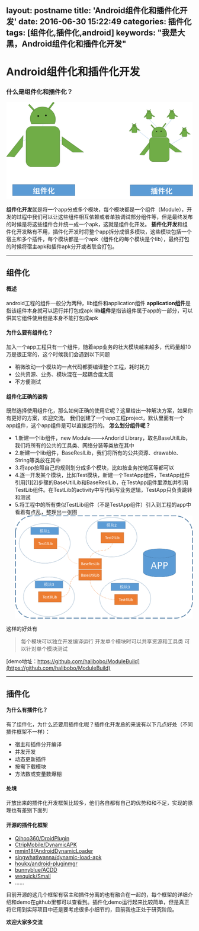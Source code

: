 

layout: postname
title: 'Android组件化和插件化开发'
date: 2016-06-30 15:22:49
categories: 插件化
tags: [组件化,插件化,android]
keywords: "我是大黑，Android组件化和插件化开发"
---


# Android组件化和插件化开发
### 什么是组件化和插件化？

<!-- more -->

![组件化和插件化](https://raw.githubusercontent.com/halibobo/BlogImage/master/blog/module/module_plug.png)

**组件化开发**就是将一个app分成多个模块，每个模块都是一个组件（Module），开发的过程中我们可以让这些组件相互依赖或者单独调试部分组件等，但是最终发布的时候是将这些组件合并统一成一个apk，这就是组件化开发。
**插件化开发**和组件化开发略有不用，插件化开发时将整个app拆分成很多模块，这些模块包括一个宿主和多个插件，每个模块都是一个apk（组件化的每个模块是个lib），最终打包的时候将宿主apk和插件apk分开或者联合打包。


----------


## 组件化
#### 概述
android工程的组件一般分为两种，lib组件和application组件
**application组件**是指该组件本身就可以运行并打包成apk
**lib组件**是指该组件属于app的一部分，可以供其它组件使用但是本身不能打包成apk

#### 为什么要有组件化？
加入一个app工程只有一个组件，随着app业务的壮大模块越来越多，代码量超10万是很正常的，这个时候我们会遇到以下问题
-  稍微改动一个模块的一点代码都要编译整个工程，耗时耗力
-  公共资源、业务、模块混在一起耦合度太高 
-  不方便测试

#### 组件化正确的姿势
既然选择使用组件化，那么如何正确的使用它呢？这里给出一种解决方案，如果你有更好的方案，欢迎交流。
我们创建了一个app工程project，默认里面有一个app组件，这个app组件是可以直接运行的。
**怎么划分组件呢？**
- 1.新建一个lib组件，new Module--->Andorid Library，取名BaseUtilLib，我们将所有的公共的工具类、网络分装等类放在其中
- 2.新建一个lib组件，BaseReslLib，我们将所有的公共资源、drawable、String等类放在其中
- 3.将app按照自己的规则划分成多个模块，比如按业务按地区等都可以
- 4.逐一开发某个模块，比如Test模块，新建一个TestApp组件，TestApp组件引用[1][2]步骤的BaseUtilLib和BaseReslLib，在TestApp组件里添加并引用TestLib组件。在TestLib的activity中写代码写业务逻辑，TestApp只负责跳转和测试
- 5.将工程中的所有类似TestLib组件（不是TestApp组件）引入到工程的app中
看着有点乱，整理出一张图
![组件化开发](https://raw.githubusercontent.com/halibobo/BlogImage/master/blog/module/module.png)

这样的好处有

> 每个模块可以独立开发编译运行
> 开发单个模块时可以共享资源和工具类
> 可以针对单个模块测试


[demo地址：https://github.com/halibobo/ModuleBuild](https://github.com/halibobo/ModuleBuild)


----------
## 插件化
#### 为什么有插件化？
有了组件化，为什么还要用插件化呢？插件化开发总的来说有以下几点好处（不同插件框架不一样）：
- 宿主和插件分开编译
- 并发开发
- 动态更新插件
- 按需下载模块
- 方法数或变量数爆棚
 

#### 处境
开放出来的插件化开发框架比较多，他们各自都有自己的优势和和不足，实现的原理也有差别下面列

#### 开源的插件化框架
- [Qihoo360/DroidPlugin](https://github.com/Qihoo360/DroidPlugin)
- [CtripMobile/DynamicAPK](https://github.com/CtripMobile/DynamicAPK)
- [mmin18/AndroidDynamicLoader](https://github.com/mmin18/AndroidDynamicLoader)
- [singwhatiwanna/dynamic-load-apk](https://github.com/singwhatiwanna/dynamic-load-apk)
- [houkx/android-pluginmgr](https://github.com/houkx/android-pluginmgr)
- [bunnyblue/ACDD](https://github.com/bunnyblue/ACDD)
- [wequick/Small](https://github.com/wequick/Small)
- ......

目前开源的这几个框架有宿主和插件分离的也有融合在一起的，每个框架的详细介绍和demo在github里都可以查看到。插件化demo运行起来比较简单，但是真正将它用到实际项目中还是要考虑很多小细节的，目前我也正处于研究阶段。

**欢迎大家多交流**
